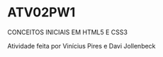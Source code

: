 # ATV02PW1
CONCEITOS INICIAIS EM HTML5 E CSS3

Atividade feita por Vinícius Pires e Davi Jollenbeck
